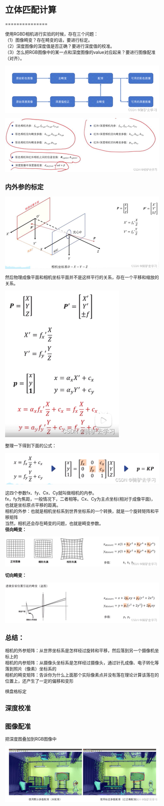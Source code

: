 # 立体匹配计算
===============

使用RGBD相机进行实验的时候，存在三个问题：\
（1）图像畸变？存在畸变的话，要进行标定。\
（2）深度图像的深度值是否正确？要进行深度值的校准。\
（3）怎么把RGB图像中的某一点和深度图像的value对应起来？要进行图像配准（对齐）。

![](../../../assets/012_(15条消息)_RGBD相机的介绍和使用_骑驴去学习的博客-CSDN博客_rgbd相机_006.png) 

![](../../../assets/012_(15条消息)_RGBD相机的介绍和使用_骑驴去学习的博客-CSDN博客_rgbd相机_007.png) 

内外参的标定
------------

![](../../../assets/012_(15条消息)_RGBD相机的介绍和使用_骑驴去学习的博客-CSDN博客_rgbd相机_008.png) 

然后物理成像平面和相机坐标平面并不是这样平行的关系，存在一个平移和缩放的关系。

![](../../../assets/012_(15条消息)_RGBD相机的介绍和使用_骑驴去学习的博客-CSDN博客_rgbd相机_009.png) 

整理一下得到下面的公式：

![](../../../assets/012_(15条消息)_RGBD相机的介绍和使用_骑驴去学习的博客-CSDN博客_rgbd相机_010.png) 

这四个参数fx、fy、Cx、Cy就叫做相机的内参。\
fx，fy为焦距，一般情况下，二者相等。Cx、Cy为主点坐标(相对于成像平面)，也就是坐标原点平移的距离。\
相机的外参：也就是相机坐标系到世界坐标系的一个转换，就是一个旋转矩阵和平移矩阵\
当然，相机还会存在畸变的问题，也就是畸变参数。\
**径向畸变：**

![](../../../assets/012_(15条消息)_RGBD相机的介绍和使用_骑驴去学习的博客-CSDN博客_rgbd相机_011.png) 

**切向畸变：**

![](../../../assets/012_(15条消息)_RGBD相机的介绍和使用_骑驴去学习的博客-CSDN博客_rgbd相机_012.png) 

**总结：**
----------

相机的外参矩阵：从世界坐标系是怎样经过旋转和平移，然后落到另一个摄像机坐标上的\
相机的内参矩阵：从摄像头坐标系是怎样经过摄像头，通过针孔成像、电子转化等落到照片（像素）坐标系的\
相机的畸变矩阵：告诉你为什么上面那个实际像素点并没有落在理论计算该落在的位置上，还产生了一定的偏移和变形

棋盘格标定

深度校准
--------

图像配准
--------

把深度图叠加到RGB图像中

![](../../../assets/012_(15条消息)_RGBD相机的介绍和使用_骑驴去学习的博客-CSDN博客_rgbd相机_013.png) 

